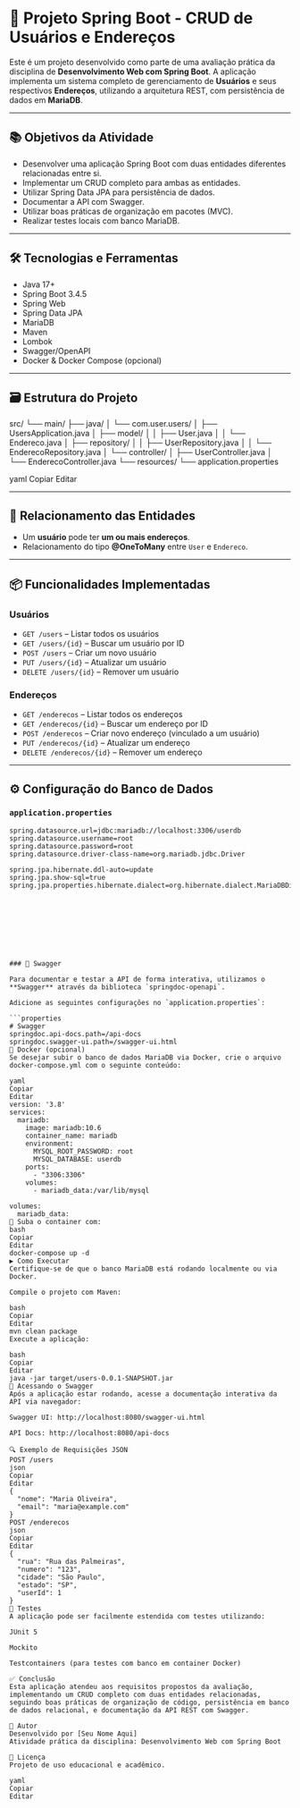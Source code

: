 # 🧩 Projeto Spring Boot - CRUD de Usuários e Endereços

Este é um projeto desenvolvido como parte de uma avaliação prática da disciplina de **Desenvolvimento Web com Spring Boot**. A aplicação implementa um sistema completo de gerenciamento de **Usuários** e seus respectivos **Endereços**, utilizando a arquitetura REST, com persistência de dados em **MariaDB**.

---

## 📚 Objetivos da Atividade

- Desenvolver uma aplicação Spring Boot com duas entidades diferentes relacionadas entre si.
- Implementar um CRUD completo para ambas as entidades.
- Utilizar Spring Data JPA para persistência de dados.
- Documentar a API com Swagger.
- Utilizar boas práticas de organização em pacotes (MVC).
- Realizar testes locais com banco MariaDB.

---

## 🛠️ Tecnologias e Ferramentas

- Java 17+
- Spring Boot 3.4.5
- Spring Web
- Spring Data JPA
- MariaDB
- Maven
- Lombok
- Swagger/OpenAPI
- Docker & Docker Compose (opcional)

---

## 🗃️ Estrutura do Projeto

src/
└── main/
├── java/
│ └── com.user.users/
│ ├── UsersApplication.java
│ ├── model/
│ │ ├── User.java
│ │ └── Endereco.java
│ ├── repository/
│ │ ├── UserRepository.java
│ │ └── EnderecoRepository.java
│ └── controller/
│ ├── UserController.java
│ └── EnderecoController.java
└── resources/
└── application.properties

yaml
Copiar
Editar

---

## 🔄 Relacionamento das Entidades

- Um **usuário** pode ter **um ou mais endereços**.
- Relacionamento do tipo **@OneToMany** entre `User` e `Endereco`.

---

## 📦 Funcionalidades Implementadas

### Usuários
- `GET /users` – Listar todos os usuários
- `GET /users/{id}` – Buscar um usuário por ID
- `POST /users` – Criar um novo usuário
- `PUT /users/{id}` – Atualizar um usuário
- `DELETE /users/{id}` – Remover um usuário

### Endereços
- `GET /enderecos` – Listar todos os endereços
- `GET /enderecos/{id}` – Buscar um endereço por ID
- `POST /enderecos` – Criar novo endereço (vinculado a um usuário)
- `PUT /enderecos/{id}` – Atualizar um endereço
- `DELETE /enderecos/{id}` – Remover um endereço

---

## ⚙️ Configuração do Banco de Dados

### `application.properties`

```properties
spring.datasource.url=jdbc:mariadb://localhost:3306/userdb
spring.datasource.username=root
spring.datasource.password=root
spring.datasource.driver-class-name=org.mariadb.jdbc.Driver

spring.jpa.hibernate.ddl-auto=update
spring.jpa.show-sql=true
spring.jpa.properties.hibernate.dialect=org.hibernate.dialect.MariaDBDialect









### 🚀 Swagger

Para documentar e testar a API de forma interativa, utilizamos o **Swagger** através da biblioteca `springdoc-openapi`.

Adicione as seguintes configurações no `application.properties`:

```properties
# Swagger
springdoc.api-docs.path=/api-docs
springdoc.swagger-ui.path=/swagger-ui.html
🐳 Docker (opcional)
Se desejar subir o banco de dados MariaDB via Docker, crie o arquivo docker-compose.yml com o seguinte conteúdo:

yaml
Copiar
Editar
version: '3.8'
services:
  mariadb:
    image: mariadb:10.6
    container_name: mariadb
    environment:
      MYSQL_ROOT_PASSWORD: root
      MYSQL_DATABASE: userdb
    ports:
      - "3306:3306"
    volumes:
      - mariadb_data:/var/lib/mysql

volumes:
  mariadb_data:
🔼 Suba o container com:
bash
Copiar
Editar
docker-compose up -d
▶️ Como Executar
Certifique-se de que o banco MariaDB está rodando localmente ou via Docker.

Compile o projeto com Maven:

bash
Copiar
Editar
mvn clean package
Execute a aplicação:

bash
Copiar
Editar
java -jar target/users-0.0.1-SNAPSHOT.jar
📘 Acessando o Swagger
Após a aplicação estar rodando, acesse a documentação interativa da API via navegador:

Swagger UI: http://localhost:8080/swagger-ui.html

API Docs: http://localhost:8080/api-docs

🔍 Exemplo de Requisições JSON
POST /users
json
Copiar
Editar
{
  "nome": "Maria Oliveira",
  "email": "maria@example.com"
}
POST /enderecos
json
Copiar
Editar
{
  "rua": "Rua das Palmeiras",
  "numero": "123",
  "cidade": "São Paulo",
  "estado": "SP",
  "userId": 1
}
🧪 Testes
A aplicação pode ser facilmente estendida com testes utilizando:

JUnit 5

Mockito

Testcontainers (para testes com banco em container Docker)

✅ Conclusão
Esta aplicação atendeu aos requisitos propostos da avaliação, implementando um CRUD completo com duas entidades relacionadas, seguindo boas práticas de organização de código, persistência em banco de dados relacional, e documentação da API REST com Swagger.

👤 Autor
Desenvolvido por [Seu Nome Aqui]
Atividade prática da disciplina: Desenvolvimento Web com Spring Boot

📄 Licença
Projeto de uso educacional e acadêmico.

yaml
Copiar
Editar
